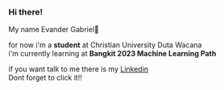 ### Hi there!
My name Evander Gabriel👋

for now i'm a **student** at Christian University Duta Wacana  
i'm currently learning at **Bangkit 2023 Machine Learning Path**  

if you want talk to me there is my [Linkedin](www.linkedin.com/in/ev-gb)  
Dont forget to click it!!


<!--
**evangab123/evangab123** is a ✨ _special_ ✨ repository because its `README.md` (this file) appears on your GitHub profile.

Here are some ideas to get you started:

- 🔭 I’m currently working on ...
- 🌱 I’m currently learning ...
- 👯 I’m looking to collaborate on ...
- 🤔 I’m looking for help with ...
- 💬 Ask me about ...
- 📫 How to reach me: ...
- 😄 Pronouns: ...
- ⚡ Fun fact: ...
-->
